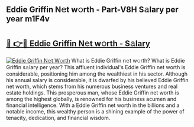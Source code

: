 ## Eddie Griffin N𝚎t w𝚘rth - Part-V8H S𝚊lary per year m1F4v

# <h2><a href="http://gc2b42.nevu.top/?p=Eddie+Griffin">🔗 👉🔴 Eddie Griffin N𝚎t w𝚘rth - S𝚊lary</a></h2>

[![Eddie Griffin N𝚎t W𝚘rth](https://i.imgur.com/Oavwk0R.jpeg)](http://gc2b42.nevu.top/?p=Eddie+Griffin)
What is Eddie Griffin n𝚎t w𝚘rth? What is Eddie Griffin s𝚊lary per year?
This affluent individual's Eddie Griffin net worth is considerable, positioning him among the wealthiest in his sector. Although his annual salary is considerable, it is dwarfed by his believed Eddie Griffin net worth, which stems from his numerous business ventures and real estate holdings. This prosperous man, whose Eddie Griffin net worth is among the highest globally, is renowned for his business acumen and financial intelligence. With a Eddie Griffin net worth in the billions and a notable income, this wealthy person is a shining example of the power of tenacity, dedication, and financial wisdom.
